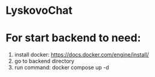 # LyskovoChat

# For start backend to need:
1. install docker: https://docs.docker.com/engine/install/
2. go to backend directory
3. run command: docker compose up -d